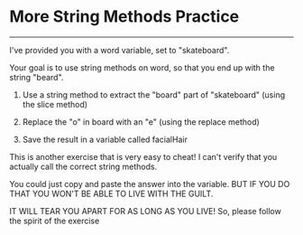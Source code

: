 # More String Methods Practice

---

I've provided you with a word variable, set to "skateboard". <br/>

Your goal is to use string methods on word, so that you end up with the string "beard". <br/>

1. Use a string method to extract the "board" part of "skateboard" (using the slice method)

2. Replace the "o" in board with an "e" (using the replace method)

3. Save the result in a variable called facialHair

This is another exercise that is very easy to cheat! I can't verify that you actually call the correct string methods. <br/>

You could just copy and paste the answer into the variable. BUT IF YOU DO THAT YOU WON'T BE ABLE TO LIVE WITH THE GUILT.<br/>

IT WILL TEAR YOU APART FOR AS LONG AS YOU LIVE! So, please follow the spirit of the exercise
